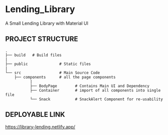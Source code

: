 # Lending_Library
A Small Lending Library with Material UI

## PROJECT STRUCTURE
	.  
	├── build	# Build files 
	|
	├── public	            # Static files
	|
    └── src		            # Main Source Code
        ├── components      # all the page components
               |
               ├── BodyPage        # Contains Main UI and Dependency
               ├── Container       # import of all components into single file
               └── Snack           # SnackAlert Component for re-usability



## DEPLOYABLE LINK
https://library-lending.netlify.app/
